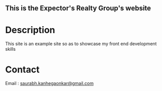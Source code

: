 This is the Expector's Realty Group's website
---

# Description

This site is an example site so as to showcase my front end development skills

# Contact

Email : saurabh.kanhegaonkar@gmail.com
